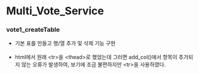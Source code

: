 # Multi_Vote_Service

### vote1_createTable
- 기본 표를 만들고 행/열 추가 및 삭제 기능 구현<br><br>
- html에서 원래 &#60;tr&#62;을 &#60;thead&#62;로 했었는데 그러면 add_col()에서 항목이 추가되지 않는 오류가 발생하여, 보기에 조금 불편하지만 &#60;tr&#62;을 사용하였다.
